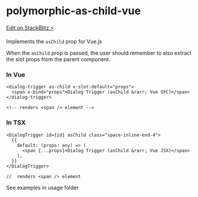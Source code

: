 # polymorphic-as-child-vue

[Edit on StackBlitz ⚡️](https://stackblitz.com/edit/vitejs-vite-1t1ngf)

Implements the `asChild` prop for Vue.js

When the `asChild` prop is passed, the user should remember to also extract the slot props from the parent component.

### In Vue

```vue
<dialog-trigger as-child v-slot:default="props">
  <span v-bind="props">Dialog Trigger (asChild &rarr; Vue SFC)</span>
</dialog-trigger>

<!-- renders <span /> element -->
```

### In TSX

```tsx
<DialogTrigger id={id} asChild class="space-inline-end-4">
  {{
    default: (props: any) => (
      <span {...props}>Dialog Trigger (asChild &rarr; Vue JSX)</span>
    ),
  }}
</DialogTrigger>

//  renders <span /> element
```

See examples in usage folder
